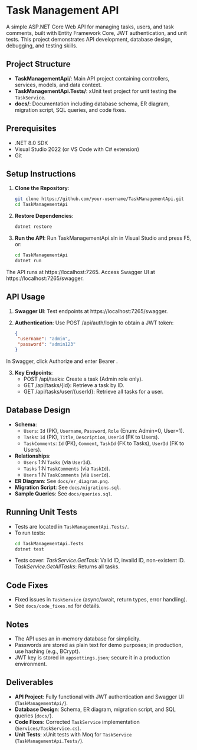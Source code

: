 # Task Management API

A simple ASP.NET Core Web API for managing tasks, users, and task comments, built with Entity Framework Core, JWT authentication, and unit tests. This project demonstrates API development, database design, debugging, and testing skills.

## Project Structure
- **TaskManagementApi/**: Main API project containing controllers, services, models, and data context.
- **TaskManagementApi.Tests/**: xUnit test project for unit testing the `TaskService`.
- **docs/**: Documentation including database schema, ER diagram, migration script, SQL queries, and code fixes.

## Prerequisites
- .NET 8.0 SDK
- Visual Studio 2022 (or VS Code with C# extension)
- Git

## Setup Instructions
1. **Clone the Repository**:
   ```bash
   git clone https://github.com/your-username/TaskManagementApi.git
   cd TaskManagementApi

2. **Restore Dependencies**:
   ```bash
   dotnet restore

3. **Run the API**:
   Run TaskManagementApi.sln in Visual Studio and press F5, or:
   ```bash
   cd TaskManagementApi
   dotnet run
The API runs at https://localhost:7265. Access Swagger UI at https://localhost:7265/swagger.

## API Usage
1. **Swagger UI**: Test endpoints at https://localhost:7265/swagger.

2. **Authentication**:
   Use POST /api/auth/login to obtain a JWT token:
   ```json
   {
    "username": "admin",
    "password": "admin123"
   }
  In Swagger, click Authorize and enter Bearer <token>.

3. **Key Endpoints**:
   - POST /api/tasks: Create a task (Admin role only).
   - GET /api/tasks/{id}: Retrieve a task by ID.
   - GET /api/tasks/user/{userId}: Retrieve all tasks for a user.

## Database Design
- **Schema**:
  - `Users`: `Id` (PK), `Username`, `Password`, `Role` (Enum: Admin=0, User=1).
  - `Tasks`: `Id` (PK), `Title`, `Description`, `UserId` (FK to Users).
  - `TaskComments`: `Id` (PK), `Comment`, `TaskId` (FK to Tasks), `UserId` (FK to Users).
- **Relationships**:
  - `Users` 1:N `Tasks` (via `UserId`).
  - `Tasks` 1:N `TaskComments` (via `TaskId`).
  - `Users` 1:N `TaskComments` (via `UserId`).
- **ER Diagram**: See `docs/er_diagram.png`.
- **Migration Script**: See `docs/migrations.sql`.
- **Sample Queries**: See `docs/queries.sql`.

## Running Unit Tests
- Tests are located in `TaskManagementApi.Tests/`.
- To run tests:
  ```bash
  cd TaskManagementApi.Tests
  dotnet test
- Tests cover:
  *TaskService.GetTask*: Valid ID, invalid ID, non-existent ID.
  *TaskService.GetAllTasks*: Returns all tasks.

## Code Fixes
- Fixed issues in `TaskService` (async/await, return types, error handling).
- See `docs/code_fixes.md` for details.

## Notes
- The API uses an in-memory database for simplicity.
- Passwords are stored as plain text for demo purposes; in production, use hashing (e.g., BCrypt).
- JWT key is stored in `appsettings.json`; secure it in a production environment.

## Deliverables
- **API Project**: Fully functional with JWT authentication and Swagger UI (`TaskManagementApi/`).
- **Database Design**: Schema, ER diagram, migration script, and SQL queries (`docs/`).
- **Code Fixes**: Corrected `TaskService` implementation (`Services/TaskService.cs`).
- **Unit Tests**: xUnit tests with Moq for `TaskService` (`TaskManagementApi.Tests/`).

